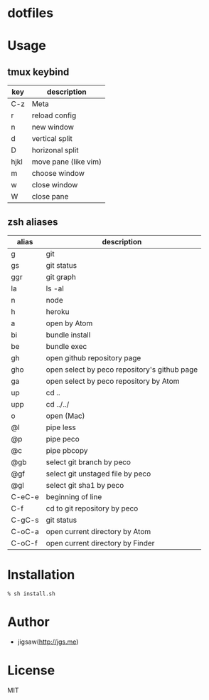 dotfiles
========

# Usage

## tmux keybind

| key | description |
| --- | ----------- |
| C-z | Meta        |
| r   | reload config |
| n   | new window  |
| d   | vertical split |
| D   | horizonal split |
| hjkl| move pane (like vim) |
| m   | choose window |
| w   | close window |
| W   | close pane  |

## zsh aliases

| alias | description |
| ----- | ----------- |
| g     | git         |
| gs    | git status  |
| ggr   | git graph   |
| la    | ls -al      |
| n     | node        |
| h     | heroku      |
| a     | open by Atom|
| bi    | bundle install |
| be    | bundle exec |
| gh    | open github repository page |
| gho   | open select by peco repository's github page |
| ga    | open select by peco repository by Atom |
| up    | cd ..       |
| upp   | cd ../../   |
| o     | open (Mac)  |
| @l    | pipe less   |
| @p    | pipe peco   |
| @c    | pipe pbcopy |
| @gb   | select git branch by peco |
| @gf   | select git unstaged file by peco |
| @gl   | select git sha1 by peco |
| C-eC-e| beginning of line |
| C-f   | cd to git repository by peco |
| C-gC-s| git status  |
| C-oC-a| open current directory by Atom |
| C-oC-f| open current directory by Finder |

# Installation

```
% sh install.sh
```

# Author

* jigsaw(http://jgs.me)

# License

MIT
